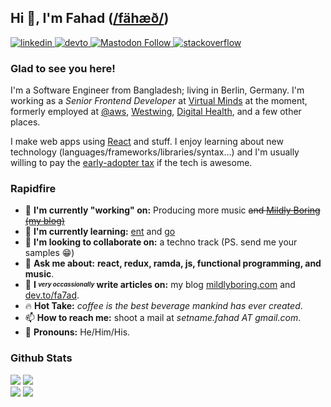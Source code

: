 ## Hi 👋, I'm Fahad ([/fähæð/][1])

[ ![linkedin][linkedin-badge]][linkedin-link][ ![devto][devto-badge]][devto-link][ ![Mastodon Follow][mast-badge]][mast-link][ ![stackoverflow][so-badge]][so-link]

<!--[![ko-fi](https://img.shields.io/badge/buy_me_a_ko--fi-FF5E5B.svg?style=for-the-badge&logo=ko-fi&logoColor=white) ](https://ko-fi.com/fa7ad) -->

### Glad to see you here!

I'm a Software Engineer from Bangladesh; living in Berlin, Germany.
I'm working as a _Senior Frontend Developer_ at [Virtual Minds] at the moment, formerly employed at [@aws], [Westwing], [Digital Health][dh], and a few other places.

I make web apps using [React] and stuff. I enjoy learning about new technology (languages/frameworks/libraries/syntax…) and I'm usually willing to pay the [early-adopter tax][2] if the tech is awesome.

### Rapidfire

- 🔭 **I'm currently "working" on:** Producing more music ~~and [Mildly Boring (my blog)][blog]~~
- 🌱 **I'm currently learning:** [ent] and [go]
- 👯 **I'm looking to collaborate on:** a techno track (PS. send me your samples 😁)
- 💬 **Ask me about:** **react, redux, ramda, js, functional programming, and music**.
- 📝 **I _<sup><sub>very occassionally</sub></sup>_ write articles on:** my blog [mildlyboring.com][blog] and [dev.to/fa7ad][devto-link].
- 🔥 **Hot Take:** _coffee is the best beverage mankind has ever created_.
- 📫 **How to reach me:** shoot a mail at _setname.fahad AT gmail.com_.
- 💅 **Pronouns:** He/Him/His.

### Github Stats

![][gh-stats-widget] ![][streak-widget]  
![][mul-widget] [![][spotify-widget]][spotify-link]

[linkedin-badge]: https://img.shields.io/badge/linkedin-%231E77B5.svg?style=for-the-badge&logo=linkedin&logoColor=white
[devto-badge]: https://img.shields.io/badge/dev.to-%2308090A.svg?style=for-the-badge&logo=dev.to&logoColor=white
[mast-badge]: https://img.shields.io/mastodon/follow/109310575443071230?color=salmon&domain=https%3A%2F%2Fc.im&label=c.im&logo=mastodon&logoColor=white&style=for-the-badge
[so-badge]: https://img.shields.io/badge/stackoverflow-%23F28032.svg?style=for-the-badge&logo=stackoverflow&logoColor=white

[linkedin-link]: https://linkedin.com/in/fa7ad
[devto-link]: https://dev.to/fa7ad
[mast-link]: https://c.im/@fa7ad
[so-link]: https://stackoverflow.com/users/3639506/trve-fa7ad
[spotify-link]: https://open.spotify.com/track/48Zzcl2ifQpsVu1PHwnqKy

[Virtual Minds]: https://virtualminds.de/en/
[ent]: https://entgo.io/
[go]: https://golang.org/
[@aws]: https://github.com/aws
[Westwing]: https://github.com/Westwing-Home-and-Living
[dh]: https://grameendh.com
[React]: https://reactjs.org/
[blog]: https://mildlyboring.com
[1]: http://ipa-reader.xyz/?text=f%C3%A4h%C3%A6%C3%B0&voice=Filiz
[2]: https://www.zdnet.com/article/the-early-adopter-tax/

[gh-stats-widget]: https://github-readme-stats-git-masterrstaa-rickstaa.vercel.app/api?username=fa7ad&count_private=true&theme=radical&show_icons=true&card_width=480&utm_source=123b25
[mul-widget]: https://github-readme-stats-git-masterrstaa-rickstaa.vercel.app/api/top-langs/?username=fa7ad&layout=compact&card_width=430&show_icons=true&show_icons=true&theme=radical&utm_source=123bm25
[streak-widget]: https://github-readme-streak-stats.herokuapp.com?user=fa7ad&theme=radical&card_width=480&date_format=%5BY.%5Dm.d&utm_source=h12b3m25
[spotify-widget]: https://spotify-recently-played-readme.vercel.app/api?user=fahadiam&width=480&count=2&unique=1&utm_source=12b3m23
